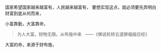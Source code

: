 国家希望国家越来越富有，人民越来越富有，
要想实现这点，就必须要先弄明白财富到底从何而来，

小富靠勤，大富靠命，

> 为人大富。财物无限。从布施中来 
>  ——《佛说轮转五道罪福报应经》

大富的命，来源于财布施，
